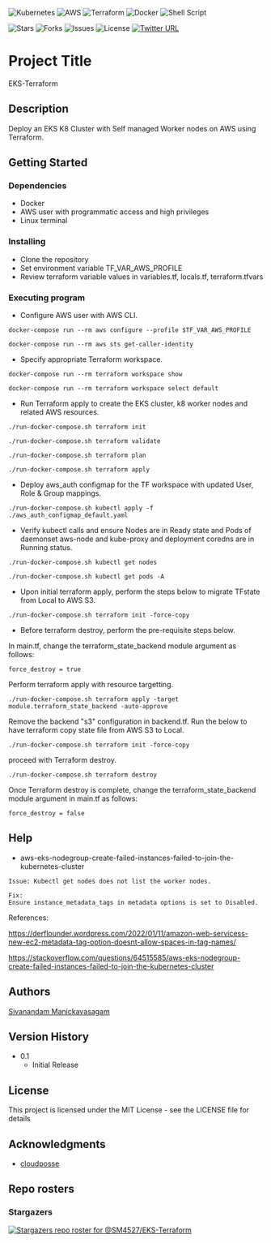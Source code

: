 <p align="center">

![Kubernetes](https://img.shields.io/badge/kubernetes-%23326ce5.svg?style=for-the-badge&logo=kubernetes&logoColor=white) ![AWS](https://img.shields.io/badge/AWS-%23FF9900.svg?style=for-the-badge&logo=amazon-aws&logoColor=white) ![Terraform](https://img.shields.io/badge/terraform-%235835CC.svg?style=for-the-badge&logo=terraform&logoColor=white) ![Docker](https://img.shields.io/badge/docker-%230db7ed.svg?style=for-the-badge&logo=docker&logoColor=white) ![Shell Script](https://img.shields.io/badge/shell_script-%23121011.svg?style=for-the-badge&logo=gnu-bash&logoColor=white)

![Stars](https://img.shields.io/github/stars/SM4527/EKS-Terraform?style=for-the-badge) ![Forks](https://img.shields.io/github/forks/SM4527/EKS-Terraform?style=for-the-badge) ![Issues](https://img.shields.io/github/issues/SM4527/EKS-Terraform?style=for-the-badge) ![License](https://img.shields.io/github/license/SM4527/EKS-Terraform?style=for-the-badge) [![Twitter URL](https://img.shields.io/twitter/url/https/twitter.com/Tamizhan99.svg?style=for-the-badge&label=Follow%20%40Tamizhan99)](https://twitter.com/Tamizhan99) 

</p>

# Project Title

EKS-Terraform

## Description

Deploy an EKS K8 Cluster with Self managed Worker nodes on AWS using Terraform.

## Getting Started

### Dependencies

* Docker
* AWS user with programmatic access and high privileges 
* Linux terminal

### Installing

* Clone the repository
* Set environment variable TF_VAR_AWS_PROFILE
* Review terraform variable values in variables.tf, locals.tf, terraform.tfvars

### Executing program

* Configure AWS user with AWS CLI.

```
docker-compose run --rm aws configure --profile $TF_VAR_AWS_PROFILE

docker-compose run --rm aws sts get-caller-identity
```

* Specify appropriate Terraform workspace.

```
docker-compose run --rm terraform workspace show

docker-compose run --rm terraform workspace select default
```

* Run Terraform apply to create the EKS cluster, k8 worker nodes and related AWS resources.

```
./run-docker-compose.sh terraform init

./run-docker-compose.sh terraform validate

./run-docker-compose.sh terraform plan

./run-docker-compose.sh terraform apply
```

* Deploy aws_auth configmap for the TF workspace with updated User, Role & Group mappings.

```
./run-docker-compose.sh kubectl apply -f ./aws_auth_configmap_default.yaml
```

* Verify kubectl calls and ensure Nodes are in Ready state and Pods of daemonset aws-node and kube-proxy and deployment coredns are in Running status.

```
./run-docker-compose.sh kubectl get nodes

./run-docker-compose.sh kubectl get pods -A
```

* Upon initial terraform apply, perform the steps below to migrate TFstate from Local to AWS S3.

```
./run-docker-compose.sh terraform init -force-copy
```

* Before terraform destroy, perform the pre-requisite steps below.

In main.tf, change the terraform_state_backend module argument as follows:
```
force_destroy = true
```

Perform terraform apply with resource targetting.
```
./run-docker-compose.sh terraform apply -target module.terraform_state_backend -auto-approve
```

Remove the backend "s3" configuration in backend.tf. Run the below to have terraform copy state file from AWS S3 to Local.
```
./run-docker-compose.sh terraform init -force-copy
```

proceed with Terraform destroy.
```
./run-docker-compose.sh terraform destroy
```

Once Terraform destroy is complete, change the terraform_state_backend module argument in main.tf as follows:
```
force_destroy = false
```

## Help

* aws-eks-nodegroup-create-failed-instances-failed-to-join-the-kubernetes-cluster

```
Issue: Kubectl get nodes does not list the worker nodes.

Fix:
Ensure instance_metadata_tags in metadata options is set to Disabled.
```

References:

https://derflounder.wordpress.com/2022/01/11/amazon-web-servicess-new-ec2-metadata-tag-option-doesnt-allow-spaces-in-tag-names/

https://stackoverflow.com/questions/64515585/aws-eks-nodegroup-create-failed-instances-failed-to-join-the-kubernetes-cluster

## Authors

[Sivanandam Manickavasagam](https://www.linkedin.com/in/sivanandammanickavasagam)

## Version History

* 0.1
    * Initial Release

## License

This project is licensed under the MIT License - see the LICENSE file for details

## Acknowledgments

* [cloudposse](https://github.com/cloudposse/terraform-aws-s3-bucket)

## Repo rosters

### Stargazers

[![Stargazers repo roster for @SM4527/EKS-Terraform](https://reporoster.com/stars/dark/SM4527/EKS-Terraform)](https://github.com/SM4527/EKS-Terraform/stargazers)
